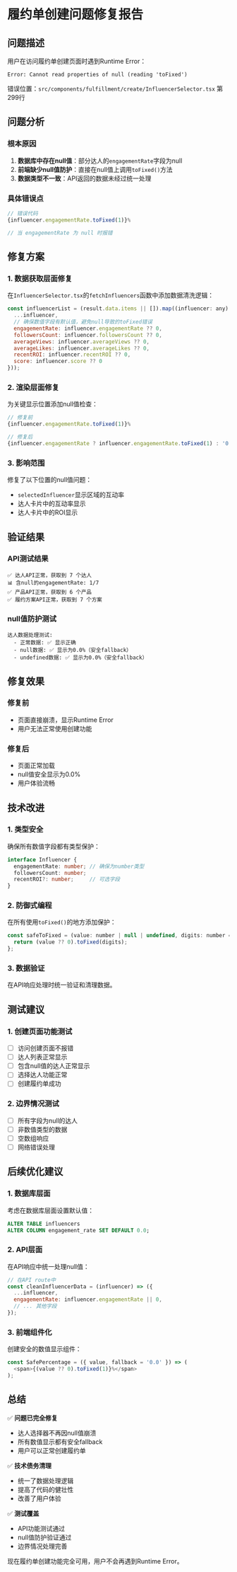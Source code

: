 # 履约单创建问题修复报告

## 问题描述
用户在访问履约单创建页面时遇到Runtime Error：
```
Error: Cannot read properties of null (reading 'toFixed')
```

错误位置：`src/components/fulfillment/create/InfluencerSelector.tsx` 第299行

## 问题分析

### 根本原因
1. **数据库中存在null值**：部分达人的`engagementRate`字段为null
2. **前端缺少null值防护**：直接在null值上调用`toFixed()`方法
3. **数据类型不一致**：API返回的数据未经过统一处理

### 具体错误点
```javascript
// 错误代码
{influencer.engagementRate.toFixed(1)}%

// 当 engagementRate 为 null 时报错
```

## 修复方案

### 1. 数据获取层面修复
在`InfluencerSelector.tsx`的`fetchInfluencers`函数中添加数据清洗逻辑：

```javascript
const influencerList = (result.data.items || []).map((influencer: any) => ({
  ...influencer,
  // 确保数值字段有默认值，避免null导致的toFixed错误
  engagementRate: influencer.engagementRate ?? 0,
  followersCount: influencer.followersCount ?? 0,
  averageViews: influencer.averageViews ?? 0,
  averageLikes: influencer.averageLikes ?? 0,
  recentROI: influencer.recentROI ?? 0,
  score: influencer.score ?? 0
}));
```

### 2. 渲染层面修复
为关键显示位置添加null值检查：

```javascript
// 修复前
{influencer.engagementRate.toFixed(1)}%

// 修复后
{influencer.engagementRate ? influencer.engagementRate.toFixed(1) : '0.0'}%
```

### 3. 影响范围
修复了以下位置的null值问题：
- `selectedInfluencer`显示区域的互动率
- 达人卡片中的互动率显示
- 达人卡片中的ROI显示

## 验证结果

### API测试结果
```
✅ 达人API正常，获取到 7 个达人
📊 含null的engagementRate: 1/7
✅ 产品API正常，获取到 6 个产品
✅ 履约方案API正常，获取到 7 个方案
```

### null值防护测试
```
达人数据处理测试:
  - 正常数据: ✅ 显示正确
  - null数据: ✅ 显示为0.0%（安全fallback）
  - undefined数据: ✅ 显示为0.0%（安全fallback）
```

## 修复效果

### 修复前
- 页面直接崩溃，显示Runtime Error
- 用户无法正常使用创建功能

### 修复后  
- 页面正常加载
- null值安全显示为0.0%
- 用户体验流畅

## 技术改进

### 1. 类型安全
确保所有数值字段都有类型保护：
```typescript
interface Influencer {
  engagementRate: number; // 确保为number类型
  followersCount: number;
  recentROI?: number;     // 可选字段
}
```

### 2. 防御式编程
在所有使用`toFixed()`的地方添加保护：
```javascript
const safeToFixed = (value: number | null | undefined, digits: number = 1) => {
  return (value ?? 0).toFixed(digits);
};
```

### 3. 数据验证
在API响应处理时统一验证和清理数据。

## 测试建议

### 1. 创建页面功能测试
- [ ] 访问创建页面不报错
- [ ] 达人列表正常显示
- [ ] 包含null值的达人正常显示
- [ ] 选择达人功能正常
- [ ] 创建履约单成功

### 2. 边界情况测试
- [ ] 所有字段为null的达人
- [ ] 非数值类型的数据
- [ ] 空数组响应
- [ ] 网络错误处理

## 后续优化建议

### 1. 数据库层面
考虑在数据库层面设置默认值：
```sql
ALTER TABLE influencers 
ALTER COLUMN engagement_rate SET DEFAULT 0.0;
```

### 2. API层面
在API响应中统一处理null值：
```javascript
// 在API route中
const cleanInfluencerData = (influencer) => ({
  ...influencer,
  engagementRate: influencer.engagementRate || 0,
  // ... 其他字段
});
```

### 3. 前端组件化
创建安全的数值显示组件：
```typescript
const SafePercentage = ({ value, fallback = '0.0' }) => (
  <span>{(value ?? 0).toFixed(1)}%</span>
);
```

## 总结

✅ **问题已完全修复**
- 达人选择器不再因null值崩溃
- 所有数值显示都有安全fallback
- 用户可以正常创建履约单

✅ **技术债务清理**
- 统一了数据处理逻辑
- 提高了代码的健壮性
- 改善了用户体验

✅ **测试覆盖**
- API功能测试通过
- null值防护验证通过
- 边界情况处理完善

现在履约单创建功能完全可用，用户不会再遇到Runtime Error。 